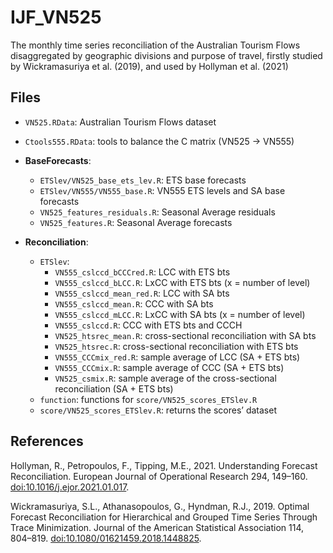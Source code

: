 
<!-- README.md is generated from README.Rmd. Please edit that file -->

# IJF_VN525

<!-- badges: start -->
<!-- badges: end -->
<!-- badges: start -->
<!-- badges: end -->

The monthly time series reconciliation of the Australian Tourism Flows
disaggregated by geographic divisions and purpose of travel, firstly
studied by Wickramasuriya et al. (2019), and used by Hollyman et
al. (2021)

## Files

-   `VN525.RData`: Australian Tourism Flows dataset

-   `Ctools555.RData`: tools to balance the C matrix (VN525 -> VN555)

-   **BaseForecasts**:

    -   `ETSlev/VN525_base_ets_lev.R`: ETS base forecasts
    -   `ETSlev/VN555/VN555_base.R`: VN555 ETS levels and SA base
        forecasts
    -   `VN525_features_residuals.R`: Seasonal Average residuals
    -   `VN525_features.R`: Seasonal Average forecasts

-   **Reconciliation**:

    -   `ETSlev`:
        -   `VN555_cslccd_bCCCred.R`: LCC with ETS bts
        -   `VN555_cslccd_bLCC.R`: LxCC with ETS bts (x = number of
            level)
        -   `VN555_cslccd_mean_red.R`: LCC with SA bts
        -   `VN555_cslccd_mean.R`: CCC with SA bts
        -   `VN555_cslccd_mLCC.R`: LxCC with SA bts (x = number of
            level)
        -   `VN555_cslccd.R`: CCC with ETS bts and CCCH
        -   `VN525_htsrec_mean.R`: cross-sectional reconciliation with
            SA bts
        -   `VN525_htsrec.R`: cross-sectional reconciliation with ETS
            bts
        -   `VN555_CCCmix_red.R`: sample average of LCC (SA + ETS bts)
        -   `VN555_CCCmix.R`: sample average of CCC (SA + ETS bts)
        -   `VN525_csmix.R`: sample average of the cross-sectional
            reconciliation (SA + ETS bts)
    -   `function`: functions for `score/VN525_scores_ETSlev.R`
    -   `score/VN525_scores_ETSlev.R`: returns the scores’ dataset

## References

Hollyman, R., Petropoulos, F., Tipping, M.E., 2021. Understanding
Forecast Reconciliation. European Journal of Operational Research 294,
149–160. <doi:10.1016/j.ejor.2021.01.017>.

Wickramasuriya, S.L., Athanasopoulos, G., Hyndman, R.J., 2019. Optimal
Forecast Reconciliation for Hierarchical and Grouped Time Series Through
Trace Minimization. Journal of the American Statistical Association 114,
804–819. <doi:10.1080/01621459.2018.1448825>.
